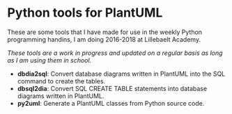 # Python tools for PlantUML

These are some tools that I have made for use in the weekly Python programming
handins, I am doing 2016-2018 at Lillebaelt Academy.

*These tools are a work in progress and updated on a regular basis as long as
I am using them in school.*

 * **dbdia2sql**: Convert database diagrams written in PlantUML into the
   SQL command to create the tables.
 * **dbsql2dia**: Convert SQL CREATE TABLE statements into database diagrams
   written in PlantUML.
 * **py2uml**: Generate a PlantUML classes from Python source code.


